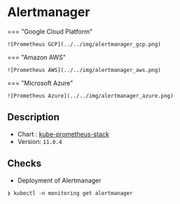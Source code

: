 # Alertmanager

=== "Google Cloud Platform"

    ![Prometheus GCP](../../img/alertmanager_gcp.png)

=== "Amazon AWS"

    ![Prometheus AWS](../../img/alertmanager_aws.png)

=== "Microsoft Azure"

    ![Prometheus Azure](../../img/alertmanager_azure.png)

## Description

* Chart : [kube-prometheus-stack](https://artifacthub.io/packages/helm/prometheus-community/kube-prometheus-stack)
* Version: `11.0.4`

## Checks

* Deployment of Alertmanager

```shell
❯ kubectl -n monitoring get alertmanager

```
